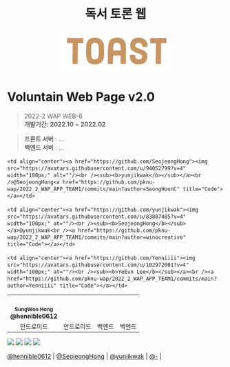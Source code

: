 
<h1 align="center"> 독서 토론 웹 </h1>
<p align="center">
	    <img src="./Toast_logo.png"/ width="50%">
</p>	   

# Voluntain Web Page v2.0
> 2022-2 WAP WEB-6 <br/> **개발기간: 2022.10 ~ 2022.02**

> **프론트 서버** : ...<br>
> **백엔드 서버** : ...<br>


<table>
  <tr>
    <td align="center"><a href="https://github.com/hennible0612"><img src="https://avatars.githubusercontent.com/u/48763809?v=4" width="100px;" alt=""/><br /><sub><b>SungWoo Hong</sub></a><br />@hennible0612<a href="https://github.com/pknu-wap/2022_2_WAP_APP_TEAM1/commits/main?author=jeongjaino" title="Code"></a></td>
    
    <td align="center"><a href="https://github.com/SeojeongHong"><img src="https://avatars.githubusercontent.com/u/94052799?v=4" width="100px;" alt=""/><br /><sub><b>yunjikwak</b></sub></a><br />@SeojeongHong<a href="https://github.com/pknu-wap/2022_2_WAP_APP_TEAM1/commits/main?author=SeongHoonC" title="Code"></a></td>
    
    <td align="center"><a href="https://github.com/yunjikwak"><img src="https://avatars.githubusercontent.com/u/83887485?v=4" width="100px;" at=""/><br /><sub><b>SeojeongHong</b></sub></a>@yunjikwak<br /><a href="https://github.com/pknu-wap/2022_2_WAP_APP_TEAM1/commits/main?author=winocreative" title="Code"></a></td>
    
    <td align="center"><a href="https://github.com/Yenniiii"><img src="https://avatars.githubusercontent.com/u/102972001?v=4" width="100px;" at=""/><br /><sub><b>YeEun Lee</b></sub></a><br /><a href="https://github.com/pknu-wap/2022_2_WAP_APP_TEAM1/commits/main?author=Yenniiii" title="Code"></a></td>
    
  </tr>
    <tr>
    <td align="center">안드로이드</td>
    <td align="center">안드로이드</td>
    <td align="center">백엔드</td>
    <td align="center">백엔드</td>
  </tr>
  
</table>



 <img width="160px" src="https://user-images.githubusercontent.com/50205887/205326013-af001243-a77d-4601-8bfc-aa713931cf95.png" />               
<img width="160px" src="https://user-images.githubusercontent.com/50205887/207570536-f5a82e48-99a1-4399-91d3-75fc5f8f3349.png" />                 
<img width="160px" src="https://user-images.githubusercontent.com/50205887/207570634-247c3715-a54e-4f63-8c08-9b266f8a35f7.png"/>
<img width="160px" src="..."/> 


[@hennible0612](https://github.com/hennible0612)   |    [@SeojeongHong](https://github.com/SeojeongHong)  | [@yunjikwak](https://github.com/yunjikwak)  |
[@-](-)  |
